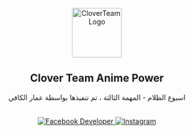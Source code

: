 <p align="center">
    <img width="100px" src="https://c.top4top.io/p_268067dqq1.png" align="center" alt="CloverTeamLogo" />
    <h2 align="center">Clover Team Anime Power</h2>
    <p align="center">اسبوع الظلام - المهمة الثالثة ، تم تنفيذها بواسطة عمار الكافي</p>
    <br>
    <div align="center">
        <a href="https://www.facebook.com/3amarx" target="_blank">
            <img src="https://img.shields.io/badge/Developer-1877f2?style=for-the-badge&logo=facebook&logoColor=white" alt="Facebook Developer" />
        </a>
        <a href="https://www.instagram.com/ammarkefi_" target="_blank">
            <img src="https://img.shields.io/badge/Instagram-405DE6?style=for-the-badge&logo=instagram&logoColor=white" alt="Instagram" />
        </a>
    </div>
</p>
